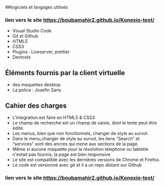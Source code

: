 
##logiciels et langages utilisés

### lien vers le site  https://boubamahir2.github.io/Konexio-test/
- Visual Studio Code
- Git et Github
- HTML5
- CSS3
- Plugins : Liveserver, prettier
- Devtools
## Éléments fournis par la client virtuelle
- des maquettes desktop  
- La police : Josefin Sans

## Cahier des charges
- L'integration est faire en HTML5 & CSS3
- Le champ de recherche est un champ de saisie, dont le texte peut être édité.
- Les menus, bien que non fonctionnels, changer de style au survol.
- Dans le menu,changer de style au survol, les liens “Search” et “services” sont des ancres qui mene aux sections de la page.
- Même si aucune maquette pour la résolution telephone ou tablette n'estait pas fournis, la page est bien responsive 
- Le site est compatible avec les dernières versions de Chrome et Firefox.
- Le code est versionné avec git et il a un repo distant sur Github 
### lien vers le site  https://boubamahir2.github.io/Konexio-test/
